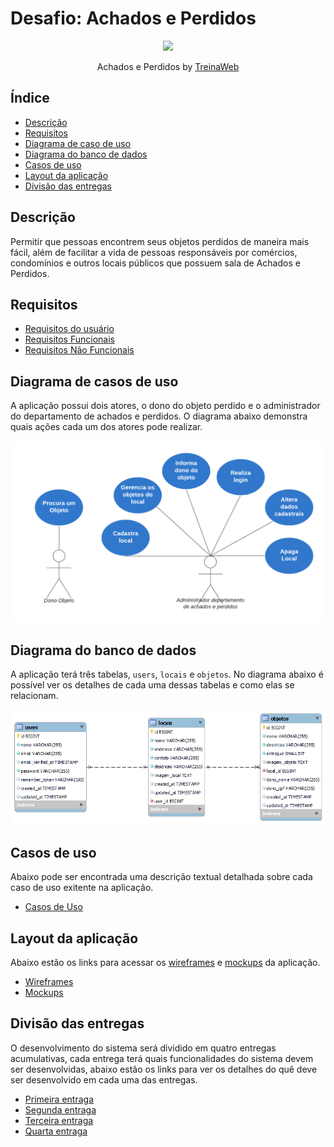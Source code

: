# Desafio: Achados e Perdidos

<p align="center">
  <img src="https://github.com/treinaweb.png" width="200">
</p>

<p align="center">
  Achados e Perdidos by <a href="https://github.com/treinaweb">TreinaWeb</a>
</p>

## Índice

- [Descrição](#descrição)
- [Requisitos](#requisitos)
- [Diagrama de caso de uso](#diagrama-de-casos-de-uso)
- [Diagrama do banco de dados](#diagrama-do-banco-de-dados)
- [Casos de uso](#casos-de-uso)
- [Layout da aplicação](#layout-da-aplicação)
- [Divisão das entregas](#divisão-das-entregas)

## Descrição

Permitir que pessoas encontrem seus objetos perdidos de maneira mais fácil, além de facilitar a vida de pessoas responsáveis por comércios, condomínios e outros locais públicos que possuem sala de Achados e Perdidos.

## Requisitos

- [Requisitos do usuário](./requisitos/requisitos-usuario.md)
- [Requisitos Funcionais](./requisitos/requisitos-funcionais.md)
- [Requisitos Não Funcionais](./requisitos/requisitos-nao-funcionais.md)

## Diagrama de casos de uso

A aplicação possui dois atores, o dono do objeto perdido e o administrador do departamento de achados e perdidos. O diagrama abaixo demonstra quais ações cada um dos atores pode realizar.

![Diagrama de casos de uso da aplicação Achados e Perdidos](./diagramas/casos-de-uso.png)

## Diagrama do banco de dados

A aplicação terá três tabelas, `users`, `locais` e `objetos`. No diagrama abaixo é possível ver os detalhes de cada uma dessas tabelas e como elas se relacionam.

![Diagrama do banco de dados da aplicação Achados e Perdidos](./diagramas/banco-de-dados.png)

## Casos de uso

Abaixo pode ser encontrada uma descrição textual detalhada sobre cada caso de uso exitente na aplicação.

- [Casos de Uso](./casos-de-uso/casos-de-uso.md)

## Layout da aplicação

Abaixo estão os links para acessar os [wireframes](https://pt.wikipedia.org/wiki/Website_wireframe) e [mockups](https://pt.wikipedia.org/wiki/Mockup) da aplicação.

- [Wireframes](https://whimsical.com/mockup-achados-e-perdidos-DsnQVGKsruoBwHHFeppvuy)
- [Mockups](https://www.figma.com/file/Ff4ghTnINeyT9vHDil0goa/Achados-e-Perdidos)

## Divisão das entregas

O desenvolvimento do sistema será dividido em quatro entregas acumulativas, cada entrega terá quais funcionalidades do sistema devem ser desenvolvidas, abaixo estão os links para ver os detalhes do quê deve ser desenvolvido em cada uma das entregas.

- [Primeira entraga](./entregas/primeira-entrega.md)
- [Segunda entraga](./entregas/segunda-entrega.md)
- [Terceira entraga](./entregas/terceira-entrega.md)
- [Quarta entraga](./entregas/quarta-entrega.md)
